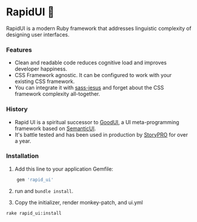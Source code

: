 # RapidUI 🥷
RapidUI is a modern Ruby framework that addresses linguistic complexity of designing user interfaces.


### Features
- Clean and readable code reduces cognitive load and improves developer happiness.
- CSS Framework agnostic. It can be configured to work with your existing CSS framework.
- You can integrate it with [sass-jesus](https://github.com/realstorypro/sass-jesu) and forget about the CSS framework complexity all-together.

### History
- Rapid UI is a spiritual successor to [GoodUI](https://github.com/realstorypro/good-ui), a UI meta-programming framework based on [SemanticUI](https://semantic-ui.com/).
- It's battle tested and has been used in production by [StoryPRO](https://www.storypro.io) for over a year.
 
### Installation
1. Add this line to your application Gemfile:

```ruby
    gem 'rapid_ui'
```

2. run and `bundle install`.


3. Copy the initializer, render monkey-patch, and ui.yml

```bash
rake rapid_ui:install
```

